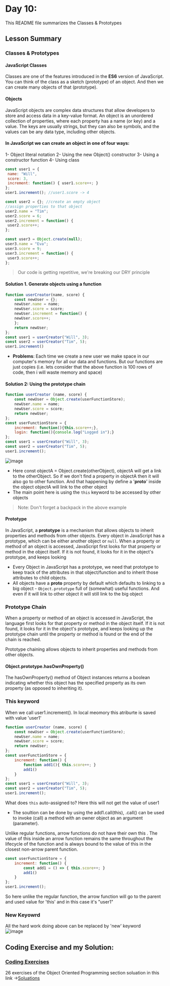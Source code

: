 # Day 10:

This README file summarizes the Classes & Prototypes

## Lesson Summary

### Classes & Prototypes

#### JavaScript Classes
Classes are one of the features introduced in the **ES6** version of JavaScript. You can think of the class as a sketch (prototype) of an object. And then we can create many objects of that (prototype).

#### Objects
JavaScript objects are complex data structures that allow developers to store and access data in a key-value format. An object is an unordered collection of properties, where each property has a name (or key) and a value. The keys are usually strings, but they can also be symbols, and the values can be any data type, including other objects.

#### In JavaScript we can create an object in one of four ways: 
1- Object literal notation
2- Using the new Object() constructor
3- Using a constructor function
4- Using class

```javascript
const user1 = {
 name: "Will",
 score: 3,
 increment: function() { user1.score++; }
};
user1.increment(); //user1.score -> 4
```
```javascript
const user2 = {}; //create an empty object
//assign properties to that object
user2.name = "Tim";
user2.score = 6;
user2.increment = function() {
 user2.score++;
};
```
```javascript
const user3 = Object.create(null);
user3.name = "Eva";
user3.score = 9;
user3.increment = function() {
 user3.score++;
};
```
> Our code is getting repetitive, we're breaking our DRY principle

#### Solution 1. Generate objects using a function
```javascript
function userCreator(name, score) {
    const newUser = {};
    newUser.name = name;
    newUser.score = score;
    newUser.increment = function() {
    newUser.score++;
    };
    return newUser;
};
const user1 = userCreator("Will", 3);
const user2 = userCreator("Tim", 5);
user1.increment()
```
* **Problems**: Each time we create a new user we make space in our computer's memory for all our data and functions. But our functions are just copies (i.e. lets consider that the above function is 100 rows of code, then i will waste memory and space)

#### Solution 2: Using the prototype chain
```javascript
function userCreator (name, score) {
    const newUser = Object.create(userFunctionStore);
    newUser.name = name;
    newUser.score = score;
    return newUser;
};
const userFunctionStore = {
    increment: function(){this.score++;},
    login: function(){console.log("Logged in");}
};
const user1 = userCreator("Will", 3);
const user2 = userCreator("Tim", 5);
user1.increment();
```
![image](https://github.com/WaleedZriqui/Mastering-JavaScript-in-20-days/assets/90526475/d6ed45af-6037-4f71-9c85-7b353b1f6795)
* Here const objectA = Object.create(otherObject), objectA will get a link to the otherObject. So if we don't find a property in objectA then it will also go to other function. And that happening by define a '__proto__' inside the object objectA will link to the other object  
* The main point here is using the `this` keyword to be accessed by other objects 
> Note: Don't forget a backpack in the above example 

#### Prototype
In JavaScript, a **prototype** is a mechanism that allows objects to inherit properties and methods from other objects. Every object in JavaScript has a prototype, which can be either another object or `null`. When a property or method of an object is accessed, JavaScript first looks for that property or method in the object itself. If it is not found, it looks for it in the object's prototype, and keeps looking

- Every Object in JavaScript has a prototype, we need that prototype to keep track of the attributes in that object/function and to inherit those attributes to child objects.
- All objects have a __proto__ property by default which defaults to linking to a big object - `Object.prototype` full of (somewhat) useful functions. And even if it will link to other object it will still link to the big object 

### Prototype Chain
When a property or method of an object is accessed in JavaScript, the language first looks for that property or method in the object itself. If it is not found, it looks for it in the object's prototype, and keeps looking up the prototype chain until the property or method is found or the end of the chain is reached. 

Prototype chaining allows objects to inherit properties and methods from other objects.

#### Object.prototype.hasOwnProperty()
The hasOwnProperty() method of Object instances returns a boolean indicating whether this object has the specified property as its own property (as opposed to inheriting it).

### This keyword 

When we call user1.increment(). In local meomory this atriburte is saved with value 'user1' 

```javascript
function userCreator (name, score) {
    const newUser = Object.create(userFunctionStore);
    newUser.name = name;
    newUser.score = score;
    return newUser;
};
const userFunctionStore = {
    increment: function() {
        function add1(){ this.score++; }
        add1()
    }
};
const user1 = userCreator("Will", 3);
const user2 = userCreator("Tim", 5);
user1.increment();
```
What does `this` auto-assigned to?
Here this will not get the value of user1 
* The soultion can be done by using the add1.call(this), .call() can be used to invoke (call) a method with an owner object as an argument (parameter). 

Unlike regular functions, arrow functions do not have their own this . The value of this inside an arrow function remains the same throughout the lifecycle of the function and is always bound to the value of this in the closest non-arrow parent function.
```javascript
const userFunctionStore = {
    increment: function() {
        const add1 = () => { this.score++; }
        add1()
    }
};
user1.increment();
```
So here unlike the regular function, the arrow function will go to the parent and used value for 'this' and in this case it's "user1"

### New Keyowrd
All the hard work doing above can be replaced by 'new' keyword  
![image](https://github.com/WaleedZriqui/Mastering-JavaScript-in-20-days/assets/90526475/afc45ffb-4080-44c5-837e-e6ff4e1fa8d7)


## Coding Exercise and my Solution:

### [Coding Exercises](https://github.com/orjwan-alrajaby/gsg-QA-Nablus-training-2023/blob/main/learning-sprint-1/week2%20-%20javaScript-the-hard-parts-v2/day%204/task.md)

26 exercises of the Object Oriented Programming section soluation in this link ->[Soluations](https://www.freecodecamp.org/WaleedZriqui)
